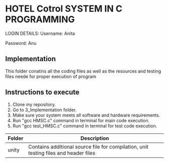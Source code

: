 # HOTEL Cotrol SYSTEM IN C PROGRAMMING
LOGIN DETAILS:
Username: Anita

Password: Anu
##  Implementation
This folder conatins all the coding files as well as the resources and testing files neede for proper execution of program
## Instructions to execute
1. Clone my repository.
2. Go to 3_Implementation folder.
3. Make sure your system meets all software and hardware requirements.
4. Run "gcc HMSC.c" command in terminal for main code execution.
5. Run "gcc test_HMSC.c" command in terminal for test code execution.

| Folder | Description |
| --- | --- |
| unity | Contains additional source file for compilation, unit testing files and header files |
